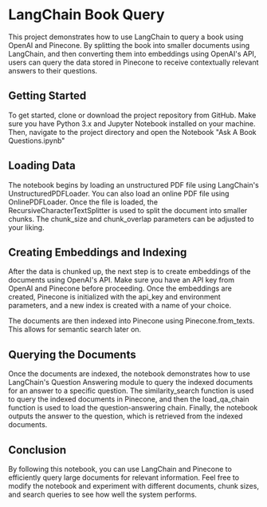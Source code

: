<h1>LangChain Book Query</h1>

<p>This project demonstrates how to use LangChain to query a book using OpenAI and Pinecone. By splitting the book into smaller documents using LangChain, and then converting them into embeddings using OpenAI's API, users can query the data stored in Pinecone to receive contextually relevant answers to their questions.</p>

<h2>Getting Started</h2>
<p>To get started, clone or download the project repository from GitHub. Make sure you have Python 3.x and Jupyter Notebook installed on your machine. Then, navigate to the project directory and open the Notebook "Ask A Book Questions.ipynb"</p>

<h2>Loading Data</h2>
<p>The notebook begins by loading an unstructured PDF file using LangChain's UnstructuredPDFLoader. You can also load an online PDF file using OnlinePDFLoader. Once the file is loaded, the RecursiveCharacterTextSplitter is used to split the document into smaller chunks. The chunk_size and chunk_overlap parameters can be adjusted to your liking.</p>

<h2>Creating Embeddings and Indexing</h2>
<p>After the data is chunked up, the next step is to create embeddings of the documents using OpenAI's API. Make sure you have an API key from OpenAI and Pinecone before proceeding. Once the embeddings are created, Pinecone is initialized with the api_key and environment parameters, and a new index is created with a name of your choice.</p>

<p>The documents are then indexed into Pinecone using Pinecone.from_texts. This allows for semantic search later on.</p>

<h2>Querying the Documents</h2>
<p>Once the documents are indexed, the notebook demonstrates how to use LangChain's Question Answering module to query the indexed documents for an answer to a specific question. The similarity_search function is used to query the indexed documents in Pinecone, and then the load_qa_chain function is used to load the question-answering chain. Finally, the notebook outputs the answer to the question, which is retrieved from the indexed documents.</p>

<h2>Conclusion</h2>
<p>By following this notebook, you can use LangChain and Pinecone to efficiently query large documents for relevant information. Feel free to modify the notebook and experiment with different documents, chunk sizes, and search queries to see how well the system performs.</p>

